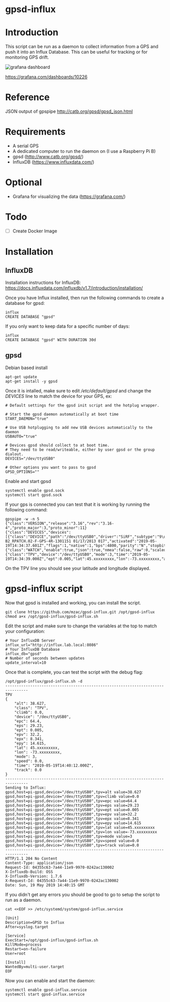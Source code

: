 # gpsd-influx

# Introduction
This script can be run as a daemon to collect information from a GPS and push it into an Influx Database.  This can be useful for tracking or for monitoring GPS drift.

![grafana dashboard](https://github.com/mzac/gpsd-influx/blob/master/gpsd-grafana.png)

https://grafana.com/dashboards/10226

# Reference
JSON output of gpspipe
http://catb.org/gpsd/gpsd_json.html

# Requirements
* A serial GPS
* A dedicated computer to run the daemon on (I use a Raspberry Pi B)
* gpsd (http://www.catb.org/gpsd/)
* InfluxDB (https://www.influxdata.com/)

# Optional
* Grafana for visualizing the data (https://grafana.com/)

# Todo
- [ ] Create Docker Image

# Installation
## InfluxDB
Installation instructions for InfluxDB: https://docs.influxdata.com/influxdb/v1.7/introduction/installation/

Once you have Influx installed, then run the following commands to create a database for gpsd:
```
influx
CREATE DATABASE "gpsd"
```

If you only want to keep data for a specific number of days:
```
influx
CREATE DATABASE "gpsd" WITH DURATION 30d
```

## gpsd

Debian based install
```
apt-get update
apt-get install -y gpsd
```

Once it is intalled, make sure to edit */etc/default/gpsd* and change the *DEVICES* line to match the device for your GPS, ex:
```
# Default settings for the gpsd init script and the hotplug wrapper.

# Start the gpsd daemon automatically at boot time
START_DAEMON="true"

# Use USB hotplugging to add new USB devices automatically to the daemon
USBAUTO="true"

# Devices gpsd should collect to at boot time.
# They need to be read/writeable, either by user gpsd or the group dialout.
DEVICES="/dev/ttyUSB0"

# Other options you want to pass to gpsd
GPSD_OPTIONS=""
```

Enable and start gpsd
```
systemctl enable gpsd.sock
systemctl start gpsd.sock
```

If your gps is connected you can test that it is working by running the following command:
```
gpspipe -w -n 5
{"class":"VERSION","release":"3.16","rev":"3.16-4","proto_major":3,"proto_minor":11}
{"class":"DEVICES","devices":[{"class":"DEVICE","path":"/dev/ttyUSB0","driver":"SiRF","subtype":"9\u0006GSD4e_4.1.2-B2_RPATCH.02-F-GPS-4R-1301151 01/17/2013 017","activated":"2019-05-19T14:34:37.601Z","flags":1,"native":1,"bps":4800,"parity":"N","stopbits":1,"cycle":1.00}]}
{"class":"WATCH","enable":true,"json":true,"nmea":false,"raw":0,"scaled":false,"timing":false,"split24":false,"pps":false}
{"class":"TPV","device":"/dev/ttyUSB0","mode":3,"time":"2019-05-19T14:34:39.000Z","ept":0.005,"lat":45.xxxxxxxxx,"lon":-73.xxxxxxxxx,"alt":42.110,"epx":8.341,"epy":14.615,"epv":32.200,"track":0.0000,"speed":0.000,"climb":0.000,"eps":29.23,"epc":64.40}
```

On the TPV line you should see your latitude and longitude displayed.

# gpsd-influx script
Now that gpsd is installed and working, you can install the script.

```
git clone https://github.com/mzac/gpsd-influx.git /opt/gpsd-influx
chmod a+x /opt/gpsd-influx/gpsd-influx.sh
```

Edit the script and make sure to change the variables at the top to match your configuration:
```
# Your InfluxDB Server
influx_url="http://influx.lab.local:8086"
# Your InfluxDB Database
influx_db="gpsd"
# Number of seconds between updates
update_interval=10
```

Once that is complete, you can test the script with the debug flag:
```
/opt/gpsd-influx/gpsd-influx.sh -d
--------------------------------------------------------------------------------
TPV
{
    "alt": 38.627,
    "class": "TPV",
    "climb": 0.0,
    "device": "/dev/ttyUSB0",
    "epc": 64.4,
    "eps": 29.23,
    "ept": 0.005,
    "epv": 32.2,
    "epx": 8.341,
    "epy": 14.615,
    "lat": 45.xxxxxxxxx,
    "lon": -73.xxxxxxxxx,
    "mode": 3,
    "speed": 0.0,
    "time": "2019-05-19T14:40:12.000Z",
    "track": 0.0
}
--------------------------------------------------------------------------------
Sending to Influx:
gpsd,host=pi-gpsd,device="/dev/ttyUSB0",tpv=alt value=38.627
gpsd,host=pi-gpsd,device="/dev/ttyUSB0",tpv=climb value=0.0
gpsd,host=pi-gpsd,device="/dev/ttyUSB0",tpv=epc value=64.4
gpsd,host=pi-gpsd,device="/dev/ttyUSB0",tpv=eps value=29.23
gpsd,host=pi-gpsd,device="/dev/ttyUSB0",tpv=ept value=0.005
gpsd,host=pi-gpsd,device="/dev/ttyUSB0",tpv=epv value=32.2
gpsd,host=pi-gpsd,device="/dev/ttyUSB0",tpv=epx value=8.341
gpsd,host=pi-gpsd,device="/dev/ttyUSB0",tpv=epy value=14.615
gpsd,host=pi-gpsd,device="/dev/ttyUSB0",tpv=lat value=45.xxxxxxxxx
gpsd,host=pi-gpsd,device="/dev/ttyUSB0",tpv=lon value=-73.xxxxxxxxx
gpsd,host=pi-gpsd,device="/dev/ttyUSB0",tpv=mode value=3
gpsd,host=pi-gpsd,device="/dev/ttyUSB0",tpv=speed value=0.0
gpsd,host=pi-gpsd,device="/dev/ttyUSB0",tpv=track value=0.0
--------------------------------------------------------------------------------
HTTP/1.1 204 No Content
Content-Type: application/json
Request-Id: 04355c63-7a44-11e9-9970-0242ac130002
X-Influxdb-Build: OSS
X-Influxdb-Version: 1.7.6
X-Request-Id: 04355c63-7a44-11e9-9970-0242ac130002
Date: Sun, 19 May 2019 14:40:15 GMT

```
If you didn't get any errors you should be good to go to setup the script to run as a daemon.

```
cat <<EOF >> /etc/systemd/system/gpsd-influx.service

[Unit]
Description=GPSD to Influx
After=syslog.target

[Service]
ExecStart=/opt/gpsd-influx/gpsd-influx.sh
KillMode=process
Restart=on-failure
User=root

[Install]
WantedBy=multi-user.target
EOF
```

Now you can enable and start the daemon:
```
systemctl enable gpsd-influx.service
systemctl start gpsd-influx.service
```
